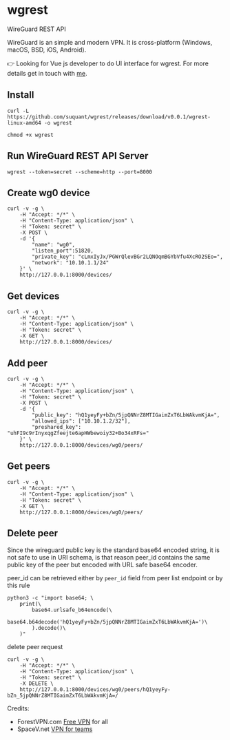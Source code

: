 # wgrest
WireGuard REST API

WireGuard is an simple and modern VPN. It is cross-platform (Windows, macOS, BSD, iOS, Android).

👉 Looking for Vue js developer to do UI interface for wgrest.
For more details get in touch with [me](https://github.com/suquant).


## Install

```shell
curl -L https://github.com/suquant/wgrest/releases/download/v0.0.1/wgrest-linux-amd64 -o wgrest

chmod +x wgrest
```

## Run WireGuard REST API Server

```shell
wgrest --token=secret --scheme=http --port=8000
```

## Create **wg0** device

```shell
curl -v -g \
    -H "Accept: */*" \
    -H "Content-Type: application/json" \
    -H "Token: secret" \
    -X POST \
    -d '{
        "name": "wg0", 
        "listen_port":51820, 
        "private_key": "cLmxIyJx/PGWrQlevBGr2LQNOqmBGYbVfu4XcRO2SEo=", 
        "network": "10.10.1.1/24"
    }' \
    http://127.0.0.1:8000/devices/
```

## Get devices

```shell
curl -v -g \
    -H "Accept: */*" \
    -H "Content-Type: application/json" \
    -H "Token: secret" \
    -X GET \
    http://127.0.0.1:8000/devices/
```

## Add peer

```shell
curl -v -g \
    -H "Accept: */*" \
    -H "Content-Type: application/json" \
    -H "Token: secret" \
    -X POST \
    -d '{
        "public_key": "hQ1yeyFy+bZn/5jpQNNrZ8MTIGaimZxT6LbWAkvmKjA=", 
        "allowed_ips": ["10.10.1.2/32"], 
        "preshared_key": "uhFI9c9rInyxqgZfeejte6apHWbewoiy32+Bo34xRFs="
    }' \
    http://127.0.0.1:8000/devices/wg0/peers/
```

## Get peers

```shell
curl -v -g \
    -H "Accept: */*" \
    -H "Content-Type: application/json" \
    -H "Token: secret" \
    -X GET \
    http://127.0.0.1:8000/devices/wg0/peers/
```

## Delete peer

Since the wireguard public key is the standard base64 encoded string, it is not safe to use in URI schema,
is that reason peer_id contains the same public key of the peer but encoded with URL safe base64 encoder.

peer_id can be retrieved either by `peer_id` field from peer list endpoint or by this rule

```shell
python3 -c "import base64; \
    print(\
        base64.urlsafe_b64encode(\
            base64.b64decode('hQ1yeyFy+bZn/5jpQNNrZ8MTIGaimZxT6LbWAkvmKjA=')\
        ).decode()\
    )"
```

delete peer request

```shell
curl -v -g \
    -H "Accept: */*" \
    -H "Content-Type: application/json" \
    -H "Token: secret" \
    -X DELETE \
    http://127.0.0.1:8000/devices/wg0/peers/hQ1yeyFy-bZn_5jpQNNrZ8MTIGaimZxT6LbWAkvmKjA=/
```

Credits:
 - ForestVPN.com [Free VPN](https://forestvpn.com) for all
 - SpaceV.net [VPN for teams](https://spacev.net)
